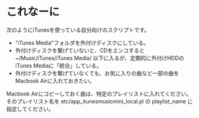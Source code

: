 これなーに
========================================================================

次のようにiTunesを使っている自分向けのスクリプトです。

* "iTunes Media"フォルダを外付けディスクにしている。
* 外付けディスクを繋げていないと、CDをエンコすると ~/Music/iTunes/iTunes Media/ 以下に入るが、定期的に外付けHDDのiTunes Mediaに「統合」している。
* 外付けディスクを繋げていなくても、お気に入りの曲など一部の曲をMacbook Airに入れておきたい。

Macbook Airにコピーしておく曲は、特定のプレイリストに入れてください。
そのプレイリスト名を etc/app\_itunesmusicmini\_local.pl の playlist\_name に指定してください。
